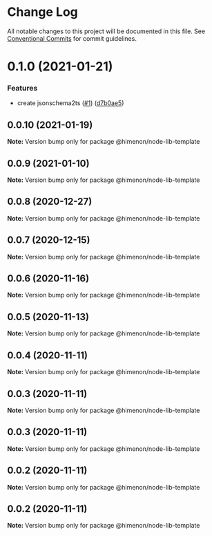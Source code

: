 # Change Log

All notable changes to this project will be documented in this file.
See [Conventional Commits](https://conventionalcommits.org) for commit guidelines.

<a name="0.1.0"></a>
# 0.1.0 (2021-01-21)


### Features

* create jsonschema2ts ([#1](https://github.com/Himenon/jsonschema2ts/issues/1)) ([d7b0ae5](https://github.com/Himenon/jsonschema2ts/commit/d7b0ae5))





<a name="0.0.10"></a>
## 0.0.10 (2021-01-19)

**Note:** Version bump only for package @himenon/node-lib-template





<a name="0.0.9"></a>
## 0.0.9 (2021-01-10)

**Note:** Version bump only for package @himenon/node-lib-template





<a name="0.0.8"></a>
## 0.0.8 (2020-12-27)

**Note:** Version bump only for package @himenon/node-lib-template





<a name="0.0.7"></a>
## 0.0.7 (2020-12-15)

**Note:** Version bump only for package @himenon/node-lib-template





<a name="0.0.6"></a>
## 0.0.6 (2020-11-16)

**Note:** Version bump only for package @himenon/node-lib-template





<a name="0.0.5"></a>
## 0.0.5 (2020-11-13)

**Note:** Version bump only for package @himenon/node-lib-template





<a name="0.0.4"></a>
## 0.0.4 (2020-11-11)

**Note:** Version bump only for package @himenon/node-lib-template





<a name="0.0.3"></a>
## 0.0.3 (2020-11-11)

**Note:** Version bump only for package @himenon/node-lib-template





<a name="0.0.3"></a>
## 0.0.3 (2020-11-11)

**Note:** Version bump only for package @himenon/node-lib-template





<a name="0.0.2"></a>
## 0.0.2 (2020-11-11)

**Note:** Version bump only for package @himenon/node-lib-template





<a name="0.0.2"></a>
## 0.0.2 (2020-11-11)

**Note:** Version bump only for package @himenon/node-lib-template
